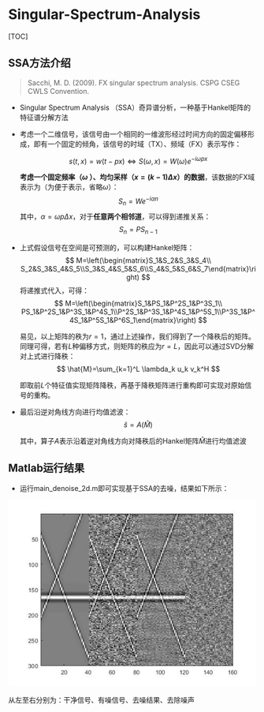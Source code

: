# Singular-Spectrum-Analysis

[TOC]

## SSA方法介绍

> Sacchi, M. D. (2009). FX singular spectrum analysis. CSPG CSEG CWLS Convention.

- Singular Spectrum Analysis （SSA）奇异谱分析，一种基于Hankel矩阵的特征谱分解方法

- 考虑一个二维信号，该信号由一个相同的一维波形经过时间方向的固定偏移形成，即有一个固定的倾角，该信号的时域（TX）、频域（FX）表示写作：

  
  $$
  s(t,x)=w(t-px)\Leftrightarrow S(\omega,x)=W(\omega)e^{-i\omega px}
  $$
  

  **考虑一个固定频率（$\omega$ ）、均匀采样（$x=(k-1)\Delta x$）的数据**，该数据的FX域表示为（为便于表示，省略$\omega$）：
  $$
  S_n=We^{-i\alpha n}
  $$
  其中，$\alpha=\omega p\Delta x$，对于**任意两个相邻道**，可以得到递推关系：
  $$
  S_n=PS_{n-1}
  $$

- 上式假设信号在空间是可预测的，可以构建Hankel矩阵：
  $$
  M=\left(\begin{matrix}S_1&S_2&S_3&S_4\\ S_2&S_3&S_4&S_5\\S_3&S_4&S_5&S_6\\S_4&S_5&S_6&S_7\end{matrix}\right)
  $$
  将递推式代入，可得：
  $$
  M=\left(\begin{matrix}S_1&PS_1&P^2S_1&P^3S_1\\ PS_1&P^2S_1&P^3S_1&P^4S_1\\P^2S_1&P^3S_1&P^4S_1&P^5S_1\\P^3S_1&P^4S_1&P^5S_1&P^6S_1\end{matrix}\right)
  $$
  

  易见，以上矩阵的秩为$r=1$，通过上述操作，我们得到了一个降秩后的矩阵。同理可得，若有$L$种偏移方式，则矩阵的秩应为$r=L$，因此可以通过SVD分解对上式进行降秩：
  $$
  \hat{M}=\sum_{k=1}^L \lambda_k u_k v_k^H
  $$
  

  即取前$L$个特征值实现矩阵降秩，再基于降秩矩阵进行重构即可实现对原始信号的重构。

- 最后沿逆对角线方向进行均值滤波：
  $$
  \hat{s}=A(\hat{M})
  $$
  

  其中，算子$A$表示沿着逆对角线方向对降秩后的Hankel矩阵$\hat{M}$进行均值滤波

  

## Matlab运行结果

- 运行main_denoise_2d.m即可实现基于SSA的去噪，结果如下所示：

![result](result.jpg)

从左至右分别为：干净信号、有噪信号、去噪结果、去除噪声